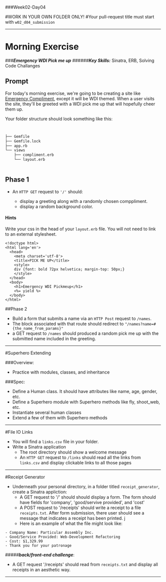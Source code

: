 ###Week02-Day04

#WORK IN YOUR OWN FOLDER ONLY!
#Your pull-request title must start with `w02_d04_submission`

---

# Morning Exercise


###***Emergency WDI Pick me up***
######***Key Skills:*** Sinatra, ERB, Solving Code Challanges


## Prompt
For today's morning exercise, we're going to be creating a site like [Emergency Compliment](http://emergencycompliment.com/), except it will be WDI themed. When a user visits the site, they'll be greeted with a WDI pick me up that will hopefully cheer them up.

Your folder structure should look something like this: 

```bash 


├── Gemfile
├── Gemfile.lock
├── app.rb
└── views
    ├── compliment.erb
    └── layout.erb
    
 ```


## Phase 1

* An `HTTP GET` request to `'/'` should:

	* display a greeting along with a randomly chosen comppliment.
	* display a random background color.


#### Hints

Write your css in the head of your `layout.erb` file.  You will not need to link to an external stylesheet.

```
<!doctype html>
<html lang='en'>
  <head>
    <meta charset='utf-8'>
    <title>PICK ME UP</title>
    <style>
    div {font: bold 72px helvetica; margin-top: 50px;}
    </style>
  </head>
  <body>
    <h1>Emergency WDI Pickmeup</h1>
    <%= yield %>
  </body>
</html>
```



##Phase 2

* Build a form that submits a name via an `HTTP Post` request to `/names`.
* The block associated with that route should redirect to `"/names?name=#{the_name_from_params}"`
* a GET request to `/names`	 should produced a random pick me up with the submitted name included in the greeting.

---


#Superhero Extending

###Overview:
* Practice with modules, classes, and inheritance

###Spec:
* Define a Human class.  It should have attributes like name, age, gender, etc.
* Define a Superhero module with Superhero methods like fly, shoot_web, etc.
* Instantiate several human classes
* Extend a few of them with Superhero methods

___


#File IO Links

- You will find a `links.csv` file in your folder.
- Write a Sinatra application
	- The root directory should show a welcome message
	- An `HTTP GET` request to `/links` should read all the links from `links.csv` and display clickable links to all those pages
	

---



#Receipt Generator

- Underneath your personal directory, in a folder titled `receipt_generator`, create a Sinatra appliction:
	- A GET request to '/' should should display a form.  The form should have fields for 'company', 'good/servive provided', and 'cost'
	- A POST request to '/receipts' should write a receipt to a file `receipts.txt`.  After form submission, there user should see a message that indicates a receipt has been printed.  j
	- Here is an example of what the file might look like:


```
- Company Name: Particular Assembly Inc.
- Good/Service Provided: Web-Development Refactoring
- Cost: $1,329.99
- Thank you for your patronage
```

#####***back/front-end challenge***:
- A GET request '/receipts' should read from `receipts.txt` and display all receipts in an aesthetic way.

---




